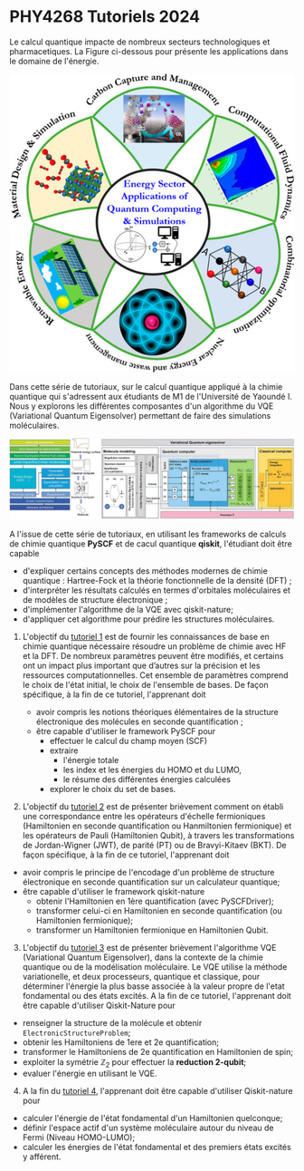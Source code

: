 # PHY4268 Tutoriels 2024

Le calcul quantique impacte de nombreux secteurs technologiques et pharmacetiques. La Figure ci-dessous pour présente les applications dans le domaine de l'énergie.

![CoverVQE.jpg](./Graphics/CoverVQE.jpg)

Dans cette série de tutoriaux, sur le calcul quantique appliqué à la chimie quantique qui s'adressent aux étudiants de M1 de l'Université de Yaoundé I. Nous y explorons les différentes composantes d'un algorithme du VQE (Variational Quantum Eigensolver) permettant de faire des simulations moléculaires.

![VQE_Flowchart_Tuto1.jpeg](./Graphics/VQE_Flowchart.jpeg)

A l'issue de cette série de tutoriaux, en utilisant les frameworks de calculs de chimie quantique **PySCF** et de cacul quantique **qiskit**, l'étudiant doit être capable
  * d'expliquer certains concepts des méthodes modernes de chimie quantique : Hartree-Fock et la théorie fonctionnelle de la densité (DFT) ;
  * d'interpréter les résultats calculés en termes d'orbitales moléculaires et de modèles de structure électronique ;
  * d'implémenter l'algorithme de la VQE avec qiskit-nature;
  * d'appliquer cet algorithme pour prédire les structures moléculaires.

1. L'objectif du [tutoriel 1](https://github.com/NanaEngo/PHY4268_Tutoriels_2024/blob/main/PHY4248_%20Tutorial%201%20-%20Quantum%20Chemistry%20Modelling%20Basis_%20240425.ipynb) est de fournir les connaissances de base en chimie quantique nécessaire résoudre un problème de chimie avec HF et la DFT. De nombreux paramètres peuvent être modifiés, et certains ont un impact plus important que d’autres sur la précision et les ressources computationnelles. Cet ensemble de paramètres comprend le choix de l'état initial, le choix de l'ensemble de bases. De façon spécifique, à la fin de ce tutoriel, l'apprenant doit
	* avoir compris les notions théoriques élémentaires de la structure électronique des molécules en seconde quantification ;
	* être capable d'utiliser le framework PySCF pour
		* effectuer le calcul du champ moyen (SCF)
		* extraire
			* l'énergie totale
			* les index et les énergies du HOMO et du LUMO,
			* le résume des différentes énergies calculées
		* explorer le choix du set de bases.

2. L'objectif du [tutoriel 2](https://github.com/NanaEngo/PHY4268_Tutoriels_2024/blob/main/PHY4248_%20Tutorial%202%20-%20Qiskit%20Qubit%20Hamiltonian_%20240510.ipynb) est de présenter brièvement comment on établi une correspondance entre les opérateurs d'échelle fermioniques (Hamiltonien en seconde quantification ou Hanmiltonien fermionique) et les opérateurs de Pauli (Hamiltonien Qubit), à travers les transformations de Jordan-Wigner (JWT), de parité (PT) ou de Bravyi-Kitaev (BKT). De façon spécifique, à la fin de ce tutoriel, l'apprenant doit
  * avoir compris le principe de l'encodage d'un problème de structure électronique en seconde quantification sur un calculateur quantique;
  * être capable d'utiliser le framework qiskit-nature
      * obtenir l'Hamiltonien en 1ère quantification (avec PySCFDriver);
      * transformer celui-ci en Hamiltonien en seconde quantification (ou Hamiltonien fermionique);
      * transformer un Hamiltonien fermionique en Hamiltonien Qubit.

 3. L'objectif du [tutoriel 3](https://github.com/NanaEngo/PHY4268_Tutoriels_2024/blob/main/PHY4248_%20Tutorial%203%20-%20Qiskit%20VQE_%20240510.ipynb) est de présenter brièvement l'algorithme VQE (Variational Quantum Eigensolver), dans la contexte de la chimie quantique ou de la modélisation moléculaire. Le VQE utilise la méthode variationelle, et deux processeurs, quantique et classique, pour déterminer l'énergie la plus basse associée à la valeur propre de l'etat fondamental ou des états excités. A la fin de ce tutoriel, l'apprenant doit être capable d'utiliser Qiskit-Nature pour
  * renseigner la structure de la molécule et obtenir `ElectronicStructureProblem`;
  * obtenir les Hamiltoniens de 1ere et 2e quantification;
  * transformer le Hamiltoniens de 2e quantification en Hamiltonien de spin;
  * exploiter la symétrie $\mathbb{Z}_2$ pour effectuer la **reduction 2-qubit**;
  * evaluer l'énergie en utilisant le VQE.

4. A la fin du [tutoriel 4](https://github.com/NanaEngo/PHY4268_Tutoriels_2024/blob/main/PHY4248_%20Tutorial%204%20-%20Qiskit%20VQE%20with%20active%20space_%20240511.ipynb), l'apprenant doit être capable d'utiliser Qiskit-nature pour
  * calculer l'énergie de l'état fondamental d'un Hamiltonien quelconque;
  * définir l'espace actif d'un système moléculaire autour du niveau de Fermi (Niveau HOMO-LUMO);
  * calculer les énergies de l'état fondamental et des premiers états excités y afférent.
